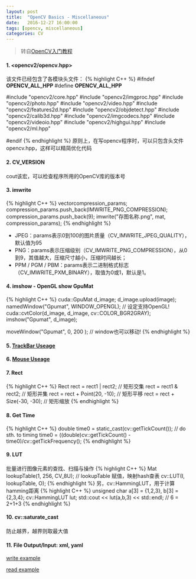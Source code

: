 ```yaml
---
layout: post
title:  "OpenCV Basics - Miscellaneous"
date:   2016-12-27 16:00:00
tags: [opencv, miscellaneous]
categories: CV
---
```


> 转自[OpenCV入门教程](http://blog.csdn.net/zhmxy555/article/category/1923021)

#### 1. <opencv2/opencv.hpp>
该文件已经包含了各模块头文件：
{% highlight C++ %}
#ifndef __OPENCV_ALL_HPP__
#define __OPENCV_ALL_HPP__

#include "opencv2/core.hpp"
#include "opencv2/imgproc.hpp"
#include "opencv2/photo.hpp"
#include "opencv2/video.hpp"
#include "opencv2/features2d.hpp"
#include "opencv2/objdetect.hpp"
#include "opencv2/calib3d.hpp"
#include "opencv2/imgcodecs.hpp"
#include "opencv2/videoio.hpp"
#include "opencv2/highgui.hpp"
#include "opencv2/ml.hpp"

#endif
{% endhighlight %}
原则上，在写opencv程序时，可以只包含头文件opencv.hpp，这样可以精简优化代码

#### 2. CV_VERSION
cout该宏，可以检查程序所用的OpenCV库的版本号

#### 3. imwrite
{% highlight C++ %}
vector<int>compression_params;
compression_params.push_back(IMWRITE_PNG_COMPRESSION);
compression_params.push_back(9);
imwrite("存图名称.png", mat, compression_params);
{% endhighlight %}
* JPEG：params表示0到100的图片质量（CV_IMWRITE_JPEG_QUALITY），默认值为95
* PNG：params表示压缩级别（CV_IMWRITE_PNG_COMPRESSION），从0到9，其值越大，压缩尺寸越小，压缩时间越长；
* PPM / PGM / PBM：params表示二进制格式标志（CV_IMWRITE_PXM_BINARY），取值为0或1，默认是1。

#### 4. imshow - OpenGL show GpuMat
{% highlight C++ %}
cuda::GpuMat d_image;
d_image.upload(image);
namedWindow("Gpumat", WINDOW_OPENGL);  // 设定支持OpenGL!
cuda::cvtColor(d_image, d_image, cv::COLOR_BGR2GRAY);
imshow("Gpumat", d_image);

moveWindow("Gpumat", 0, 200 );  // window也可以移动!
{% endhighlight %}

#### 5. [TrackBar Useage](https://github.com/wykvictor/OpenCV3-Intro-Example/blob/master/chapter3/17_CreateTrackbar/17_CreateTrackbar.cpp#L97)

#### 6. [Mouse Useage](https://github.com/wykvictor/OpenCV3-Intro-Example/blob/master/chapter3/18_UseMouse/18_UseMouse.cpp#L58)

#### 7. Rect
{% highlight C++ %}
Rect rect = rect1 | rect2;  // 矩形交集
rect = rect1 & rect2;  // 矩形并集
rect = rect + Point(20, -10);  // 矩形平移
rect = rect + Size(-30, -30);  // 矩形缩放
{% endhighlight %}

#### 8. Get Time
{% highlight C++ %}
double time0 = static_cast<double>(cv::getTickCount());
// do sth. to timing
time0 = ((double)cv::getTickCount() - time0)/cv::getTickFrequency();
{% endhighlight %}

#### 9. LUT
批量进行图像元素的查找、扫描与操作
{% highlight C++ %}
Mat lookupTable(1, 256, CV_8U);
// lookupTable 赋值，映射hash查表
cv::LUT(I, lookupTable, O);
{% endhighlight %}
另，cv::HammingLUT，用于计算hamming距离
{% highlight C++ %}
unsigned char a[3] = {1,2,3}, b[3] = {2,3,4};
cv::HammingLUT lut;
std::cout << lut(a,b,3) << std::endl;  // 6 = 2+1+3
{% endhighlight %}

#### 10. cv::saturate_cast<uchar>
防止越界，越界则取最大值

#### 11. File Output/Input: xml, yaml
[write example](https://github.com/wykvictor/OpenCV3-Intro-Example/blob/master/chapter5/29_Write_XML_and_YAML_File/29_Write_XML_and_YAML_File.cpp)

[read example](https://github.com/wykvictor/OpenCV3-Intro-Example/blob/master/chapter5/30_Read_XML_and_YAML_File/30_Read_XML_and_YAML_File.cpp)
